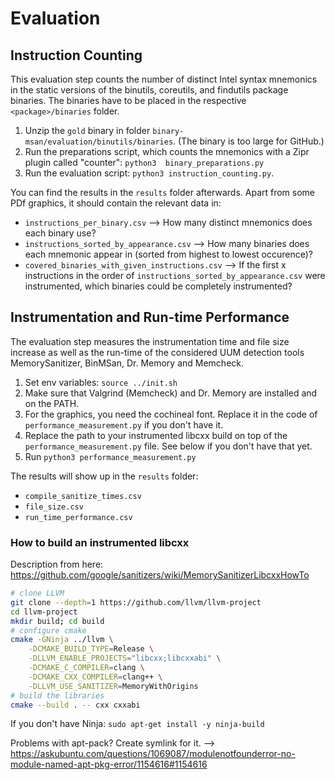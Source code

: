 # Evaluation

## Instruction Counting

This evaluation step counts the number of distinct Intel syntax mnemonics in the static versions of the binutils,
coreutils, and findutils package binaries. The binaries have to be placed in the respective `<package>/binaries` folder.

1. Unzip the `gold` binary in folder `binary-msan/evaluation/binutils/binaries`. (The binary is too large for GitHub.)
2. Run the preparations script, which counts the mnemonics with a Zipr plugin called "counter":
   `python3  binary_preparations.py`
3. Run the evaluation script: `python3 instruction_counting.py`.

You can find the results in the `results` folder afterwards. Apart from some PDf graphics, it
should contain the relevant data in:
- `instructions_per_binary.csv` --> How many distinct mnemonics does each binary use?
- `instructions_sorted_by_appearance.csv` --> How many binaries does each mnemonic appear in (sorted from highest to lowest occurence)?
- `covered_binaries_with_given_instructions.csv` --> If the first x instructions in the order of `instructions_sorted_by_appearance.csv` were instrumented,
  which binaries could be completely instrumented?

## Instrumentation and Run-time Performance

The evaluation step measures the instrumentation time and file size increase as well as the run-time of
the considered UUM detection tools MemorySanitizer, BinMSan, Dr. Memory and Memcheck.

1. Set env variables: `source ../init.sh`
2. Make sure that Valgrind (Memcheck) and Dr. Memory are installed and on the PATH.
3. For the graphics, you need the cochineal font. Replace it in the code of `performance_measurement.py` if you don't have it.
4. Replace the path to your instrumented libcxx build on top of the `performance_measurement.py` file. See below if
you don't have that yet.
5. Run `python3 performance_measurement.py`

The results will show up in the `results` folder:
- `compile_sanitize_times.csv`
- `file_size.csv`
- `run_time_performance.csv`

### How to build an instrumented libcxx

Description from here:
https://github.com/google/sanitizers/wiki/MemorySanitizerLibcxxHowTo

```bash
# clone LLVM
git clone --depth=1 https://github.com/llvm/llvm-project
cd llvm-project
mkdir build; cd build
# configure cmake
cmake -GNinja ../llvm \
	-DCMAKE_BUILD_TYPE=Release \
	-DLLVM_ENABLE_PROJECTS="libcxx;libcxxabi" \
	-DCMAKE_C_COMPILER=clang \
	-DCMAKE_CXX_COMPILER=clang++ \
	-DLLVM_USE_SANITIZER=MemoryWithOrigins
# build the libraries
cmake --build . -- cxx cxxabi
```

If you don't have Ninja:
`sudo apt-get install -y ninja-build`

Problems with apt-pack? Create symlink for it. --> https://askubuntu.com/questions/1069087/modulenotfounderror-no-module-named-apt-pkg-error/1154616#1154616

